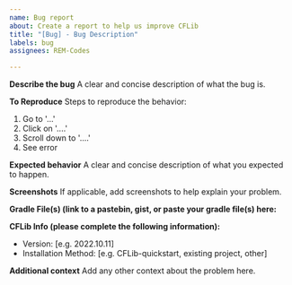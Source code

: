 ```yaml
---
name: Bug report
about: Create a report to help us improve CFLib
title: "[Bug] - Bug Description"
labels: bug
assignees: REM-Codes

---
```


**Describe the bug**
A clear and concise description of what the bug is.

**To Reproduce**
Steps to reproduce the behavior:
1. Go to '...'
2. Click on '....'
3. Scroll down to '....'
4. See error

**Expected behavior**
A clear and concise description of what you expected to happen.

**Screenshots**
If applicable, add screenshots to help explain your problem.

**Gradle File(s) (link to a pastebin, gist, or paste your gradle file(s) here:**


**CFLib Info (please complete the following information):**
 - Version: [e.g. 2022.10.11]
 - Installation Method: [e.g. CFLib-quickstart, existing project, other]

**Additional context**
Add any other context about the problem here.
